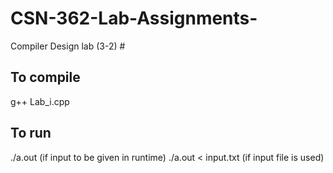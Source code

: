 # CSN-362-Lab-Assignments-
Compiler Design lab (3-2) #
## To compile ##
  g++ Lab_i.cpp
## To run ##
  ./a.out (if input to be given in runtime)
  ./a.out < input.txt (if input file is used)
